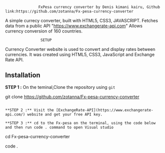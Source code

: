                    FxPesa currency converter by Denis kimani kairu, Github link:https://github.com/zotanna/Fx-pesa-currency-converter

A simple currecy converter, built with HTML5, CSS3, JAVASCRIPT.
Fetches data from a public API "https://www.exchangerate-api.com"
Allows currency conversion of 160 countries.

                    SETUP

Currency Converter website is used to convert and display rates between currencies. It was created using HTML5, CSS3, JavaScript and Exchange Rate API.

## Installation

**STEP 1 :** On the teminal,Clone the repository using `git`

git clone https://github.com/zotanna/Fx-pesa-currency-converter

```

**STEP 2 :** Visit the [ExchangeRate-API](https://www.exchangerate-api.com/) website and get your free API key.

**STEP 3 :** cd to the Fx-pesa on the terminal, using the code below and then run code . command to open Visual studio
```

cd Fx-pesa-currency-converter

code .

```

```
